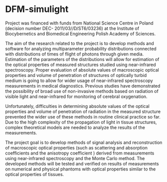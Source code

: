 # DFM-simulight

Project was financed with funds from National Science Centre in Poland (decision number DEC- 2011/03//D/ST6/03236) at the Institute of Biocybernetics and Biomedical Engineering Polish Academy of Sciences.

The aim of the research related to the project is to develop methods and software for analyzing multiparameter probability distributions connected with distributions of times of flight of photons through given media. Estimation of the parameters of the distributions will allow for estimation of the optical properties of measured structures studied using near-infrared spectroscopy. Proper evaluation of absolute values of macroscopic optical properties and volume of penetration of structures of optically turbid medium is going to allow for wider usage of near-infrared spectroscopy measurements in medical diagnostics. 
Previous studies have demonstrated the possibility of broad use of non-invasive methods based on radiation of visible light and near-infrared for monitoring of cerebral oxygenation.
 
Unfortunately, difficulties in determining absolute values of the optical properties and volume of penetration of radiation in the measured structure prevented the wider use of these methods in routine clinical practice so far. Due to the high complexity of the propagation of light in tissue structures, complex theoretical models are needed to analyze the results of the  measurements. 

The project goal is to develop methods of signal analysis and reconstruction of macroscopic optical properties (such as scattering and absorption coefficients and the anisotropy coefficient ) derived from measurements using near-infrared spectroscopy and the Monte Carlo method. The developed methods will be tested and verified on results of measurements on numerical and physical phantoms with optical properties similar to the optical properties of tissues.
